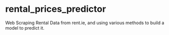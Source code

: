 # rental_prices_predictor
Web Scraping Rental Data from rent.ie, and using various methods to build a model to predict it.
